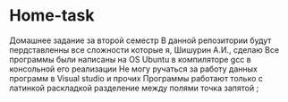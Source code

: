 # Home-task
Домашнее задание за второй семестр
В данной репозитории будут пердставленны все сложности которые я, Шишурин А.И., сделаю
Все программы были написаны на OS Ubuntu в компиляторе gcc в консольной его реализации
Не могу ручаться за работу данных программ в Visual studio и прочих
Программы работают только с латинкой раскладкой разделение между полями точка запятой ;
